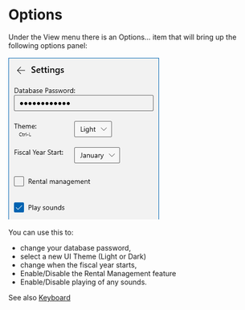 # Options

Under the View menu there is an Options… item that will bring up the following options panel:

![](../Images/Options.png)

You can use this to:
* change your database      password,
* select a new UI Theme (Light      or Dark)
* change when the fiscal year      starts,
* Enable/Disable the Rental      Management feature
* Enable/Disable playing of any      sounds.


See also [Keyboard](Keyboard)






